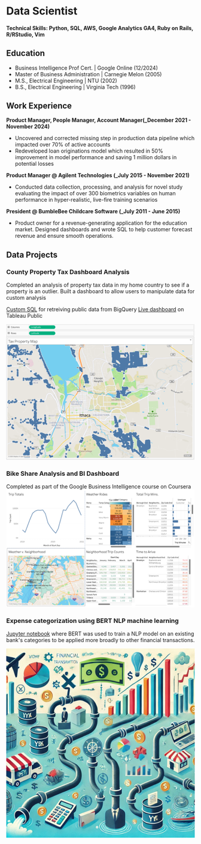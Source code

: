 # Data Scientist

#### Technical Skills: Python, SQL, AWS, Google Analytics GA4, Ruby on Rails, R/RStudio, Vim

## Education
- Business Intelligence Prof Cert. | Google Online (12/2024)
- Master of Business Administration  | Carnegie Melon (2005)							       		
- M.S., Electrical Engineering	| NTU	(2002)	        		
- B.S., Electrical Engineering | Virginia Tech (1996)

## Work Experience
**Product Manager, People Manager, Account Manager(_December 2021 - November 2024)**
- Uncovered and corrected missing step in production data pipeline which impacted over 70% of active accounts
- Redeveloped loan originations model which resulted in 50% improvement in model performance and saving 1 million dollars in potential losses

**Product Manager @ Agilent Technologies (_July 2015 - November 2021)**
- Conducted data collection, processing, and analysis for novel study evaluating the impact of over 300 biometrics variables on human performance in hyper-realistic, live-fire training scenarios

**President @ BumbleBee Childcare Software (_July 2011 - June 2015)**
- Product owner for a revenue-generating application for the education market. Designed dashboards and wrote SQL to help customer forecast revenue and ensure smooth operations.

## Data Projects
### County Property Tax Dashboard Analysis

Completed an analysis of property tax data in my home country to see if a property is an outlier. Built a dashboard to allow users to manipulate data for custom analysis

[Custom SQL](https://github.com/gitmijn/bi_data_analysis_bike_share_project/blob/main/bikeshare_trips.sql) for retreiving public data from BigQuery
[Live dashboard](https://public.tableau.com/app/profile/jeffrey.holden/viz/BIC3M3_Activity/MDOTDash?publish=yes) on Tableau Public

![Tableau Dashboard](/assets/img/dashboard_image.png)



### Bike Share Analysis and BI Dashboard

Completed as part of the Google Business Intelligence course on Coursera
![Tableau Dashboard](/assets/img/dashboard_image_cyclistic.png)


### Expense categorization using BERT NLP machine learning

[Jupyter notebook](https://github.com/gitmijn/ml_categorize_transaction/tree/main) where BERT was used to train a NLP model on an existing bank's categories to be applied more broadly to other financial transactions.

![Category mapping](/assets/img/financial_transactions_categorized.png)



